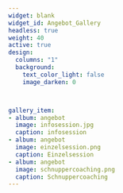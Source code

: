 ```yaml
---
widget: blank
widget_id: Angebot_Gallery
headless: true
weight: 40
active: true
design:
  columns: "1"
  background:
    text_color_light: false
    image_darken: 0



gallery_item:
- album: angebot
  image: infosession.jpg
  caption: infosession
- album: angebot
  image: einzelsession.png
  caption: Einzelsession
- album: angebot
  image: schnuppercoaching.png
  caption: Schnuppercoaching
---
```

<gallery album="angebot">
